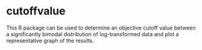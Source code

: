 # cutoffvalue
This R package can be used to determine an objective cutoff value between a significantly bimodal distribution of log-transformed data and plot a representative graph of the results.
